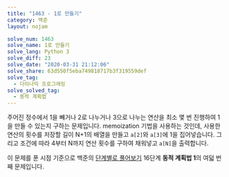```yaml
---
title: "1463 - 1로 만들기"
category: 백준
layout: nojam

solve_num: 1463
solve_name: 1로 만들기
solve_lang: Python 3
solve_diff: 23
solve_date: "2020-03-31 21:12:06"
solve_share: 63d550f5eba749818717b3f319559def
solve_tag:
  - 다이나믹 프로그래밍
solve_solved_tag:
  - 동적 계획법
---
```


주어진 정수에서 1을 빼거나 2로 나누거나 3으로 나누는 연산을 최소 몇 번 진행하여 1을 만들 수 있는지 구하는 문제입니다. memoization 기법을 사용하는 것인데, 사용한 연산의 횟수를 저장할 길이 N+1의 배열을 만들고 `a[2]`와 `a[3]`에 1을 집어넣습니다. 그리고 조건에 따라 4부터 N까지 연산 횟수를 구하여 채워넣고 `a[N]`을 출력합니다.

이 문제를 푼 시점 기준으로 백준의 [단계별로 풀어보기](http://noj.am/p/s) 16단계 **동적 계획법 1**의 여덟 번째 문제입니다.
